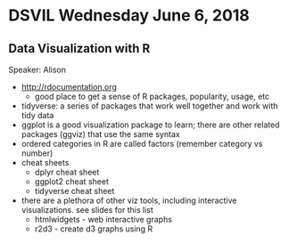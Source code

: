 # DSVIL Wednesday June 6, 2018

## Data Visualization with R

Speaker: Alison

- http://rdocumentation.org
  - good place to get a sense of R packages, popularity, usage, etc
- tidyverse: a series of packages that work well together and work with tidy data
- ggplot is a good visualization package to learn; there are other related packages (ggviz) that use the same syntax
- ordered categories in R are called factors (remember category vs number)
- cheat sheets
  - dplyr cheat sheet
  - ggplot2 cheat sheet
  - tidyverse cheat sheet
- there are a plethora of other viz tools, including interactive visualizations. see slides for this list
  - htmlwidgets - web interactive graphs
  - r2d3 - create d3 graphs using R
